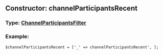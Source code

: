 ## Constructor: channelParticipantsRecent  



### Type: [ChannelParticipantsFilter](../types/ChannelParticipantsFilter.md)

### Example:


```
$channelParticipantsRecent = ['_' => channelParticipantsRecent', ];
```